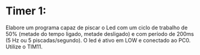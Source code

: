 # Timer 1:
Elabore um programa capaz de piscar o Led
com um ciclo de trabalho de 50% (metade do tempo ligado, metade
desligado) e com período de 200ms (5 Hz ou 5 piscadas/segundo). O led é
ativo em LOW e conectado ao PC0. Utilize o TIM11.
